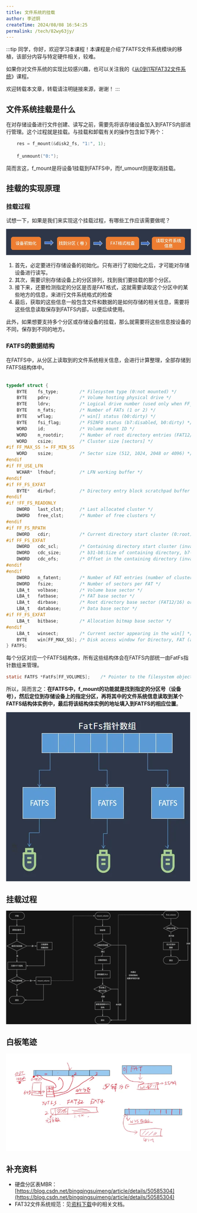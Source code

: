 ```yaml
---
title: 文件系统的挂载
author: 李述铜
createTime: 2024/08/08 16:54:25
permalink: /tech/82wy63jy/
---
```

:::tip
同学，你好，欢迎学习本课程！本课程是介绍了FATFS文件系统模块的移植，该部分内容与特定硬件相关，较难。

如果你对文件系统的实现比较感兴趣，也可以关注我的《[从0到1写FAT32文件系统](https://wuptg.xetlk.com/s/VeHie)》课程。

欢迎转载本文章，转载请注明链接来源，谢谢！
:::

## 文件系统挂载是什么
在对存储设备进行文件创建、读写之前，需要先将该存储设备加入到FATFS内部进行管理。这个过程就是挂载。与挂载和卸载有关的操作包含如下两个：

```c
	res = f_mount(&disk2_fs, "1:", 1);

	f_unmount("0:");
```
简而言这，f_mount是将设备1挂载到FATFS中，而f_umount则是取消挂载。

## 挂载的实现原理
### 挂载过程
试想一下，如果是我们来实现这个挂载过程，有哪些工作应该需要做呢？

![alt 挂载过程](../../../../.vuepress/public/image/docs/notes/tech/fatfs/code/mount/image.png)

1. 首先，必定要进行存储设备的初始化。只有进行了初始化之后，才可能对存储设备进行读写。
2. 其次，需要识别存储设备上的分区排列，找到我们要挂载的那个分区。
3. 接下来，还要检测指定的分区是否是FAT格式，这就需要读取这个分区中的某些地方的信息，来进行文件系统格式的检查
4. 最后，获取的这些信息一般包含文件和数据的是如何存储的相关信息，需要将这些信息读取保存到FATFS内部，以便后续使用。

此外，如果想要支持多个分区或存储设备的挂载，那么就需要将这些信息按设备的不同，保存到不同的地方。

### FATFS的数据结构
在FATFS中，从分区上读取到的文件系统相关信息，会进行计算整理，全部存储到FATFS结构体中。

```c

typedef struct {
	BYTE	fs_type;		/* Filesystem type (0:not mounted) */
	BYTE	pdrv;			/* Volume hosting physical drive */
	BYTE	ldrv;			/* Logical drive number (used only when FF_FS_REENTRANT) */
	BYTE	n_fats;			/* Number of FATs (1 or 2) */
	BYTE	wflag;			/* win[] status (b0:dirty) */
	BYTE	fsi_flag;		/* FSINFO status (b7:disabled, b0:dirty) */
	WORD	id;				/* Volume mount ID */
	WORD	n_rootdir;		/* Number of root directory entries (FAT12/16) */
	WORD	csize;			/* Cluster size [sectors] */
#if FF_MAX_SS != FF_MIN_SS
	WORD	ssize;			/* Sector size (512, 1024, 2048 or 4096) */
#endif
#if FF_USE_LFN
	WCHAR*	lfnbuf;			/* LFN working buffer */
#endif
#if FF_FS_EXFAT
	BYTE*	dirbuf;			/* Directory entry block scratchpad buffer for exFAT */
#endif
#if !FF_FS_READONLY
	DWORD	last_clst;		/* Last allocated cluster */
	DWORD	free_clst;		/* Number of free clusters */
#endif
#if FF_FS_RPATH
	DWORD	cdir;			/* Current directory start cluster (0:root) */
#if FF_FS_EXFAT
	DWORD	cdc_scl;		/* Containing directory start cluster (invalid when cdir is 0) */
	DWORD	cdc_size;		/* b31-b8:Size of containing directory, b7-b0: Chain status */
	DWORD	cdc_ofs;		/* Offset in the containing directory (invalid when cdir is 0) */
#endif
#endif
	DWORD	n_fatent;		/* Number of FAT entries (number of clusters + 2) */
	DWORD	fsize;			/* Number of sectors per FAT */
	LBA_t	volbase;		/* Volume base sector */
	LBA_t	fatbase;		/* FAT base sector */
	LBA_t	dirbase;		/* Root directory base sector (FAT12/16) or cluster (FAT32/exFAT) */
	LBA_t	database;		/* Data base sector */
#if FF_FS_EXFAT
	LBA_t	bitbase;		/* Allocation bitmap base sector */
#endif
	LBA_t	winsect;		/* Current sector appearing in the win[] */
	BYTE	win[FF_MAX_SS];	/* Disk access window for Directory, FAT (and file data at tiny cfg) */
} FATFS;

```
每个分区对应一个FATFS结构体，所有这些结构体会在FATFS内部统一由FatFs指针数组来管理。

```c
static FATFS *FatFs[FF_VOLUMES];	/* Pointer to the filesystem objects (logical drives) */
```

所以，简而言之：**在FATFS中，f_mount的功能就是找到指定的分区号（设备号），然后定位到存储设备上的指定分区，再将其中的文件系统信息读取到某个FATFS结构体实例中，最后将该结构体实例的地址填入到FATFS的相应位置**。

![alt FAT指针数组](../../../../.vuepress/public/image/docs/notes/tech/fatfs/code/mount/image-1.png)

## 挂载过程

![alt 挂载过程](../../../../.vuepress/public/image/docs/notes/tech/fatfs/code/mount/image-2.png)

## 白板笔迹
![alt 白板笔迹](../../../../.vuepress/public/image/docs/notes/tech/fatfs/code/mount/image-3.png)

## 补充资料
* 硬盘分区表MBR：[https://blog.csdn.net/bingqingsuimeng/article/details/50585304](https://blog.csdn.net/bingqingsuimeng/article/details/50585304)
* FAT32文件系统规范：见[资料下载](../download.md)中的相关文档。